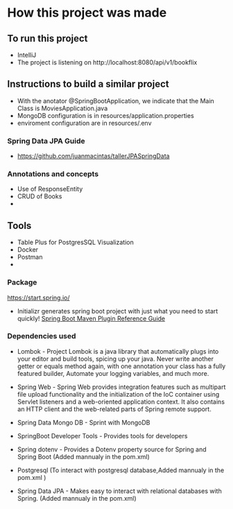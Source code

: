 # How this project was made

## To run this project
 * IntelliJ
 * The project is listening on http://localhost:8080/api/v1/bookflix

## Instructions to build a similar project
 * With the anotator @SpringBootApplication, we indicate that the Main Class is MoviesApplication.java
 * MongoDB configuration is in resources/application.properties
 * enviroment configuration are in resources/.env

### Spring Data JPA Guide 
* https://github.com/juanmacintas/tallerJPASpringData

### Annotations and concepts 

* Use of ResponseEntity
* CRUD of Books
* 

## Tools
* Table Plus for PostgresSQL Visualization
* Docker
* Postman
* 
### Package
https://start.spring.io/
 * Initializr generates spring boot project with just what you need to start quickly! [Spring Boot Maven Plugin Reference Guide](https://start.spring.io/)

### Dependencies used
 * Lombok - Project Lombok is a java library that automatically plugs into your editor and build tools, spicing up your java.
  Never write another getter or equals method again, with one annotation your class has a fully featured builder, Automate your logging variables, and much more.
 * Spring Web - Spring Web provides integration features such as multipart file upload functionality and the initialization of the IoC container using Servlet listeners and a web-oriented application context. It also contains an HTTP client and the web-related parts of Spring remote support.

 * Spring Data Mongo DB - Sprint with MongoDB

 * SpringBoot Developer Tools - Provides tools for developers

 * Spring dotenv - Provides a Dotenv property source for Spring and Spring Boot
(Added mannualy in the pom.xml)

 * Postgresql (To interact with postgresql database,Added mannualy in the pom.xml )
 * Spring Data JPA - Makes easy to interact with relational databases with Spring.
(Added mannualy in the pom.xml)

